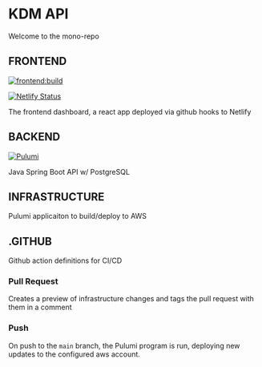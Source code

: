 # KDM API
Welcome to the mono-repo

## FRONTEND
[![frontend:build](https://github.com/codingscape/KDM_API/actions/workflows/frontend-build.yml/badge.svg)](https://github.com/codingscape/KDM_API/actions/workflows/frontend-build.yml)

[![Netlify Status](https://api.netlify.com/api/v1/badges/9846f5c4-2f6e-4f04-94c8-02e281949594/deploy-status)](https://app.netlify.com/sites/mystifying-hermann-512e08/deploys)


The frontend dashboard, a react app deployed via github hooks to Netlify

## BACKEND
[![Pulumi](https://github.com/codingscape/KDM_API/actions/workflows/push.yml/badge.svg)](https://github.com/codingscape/KDM_API/actions/workflows/push.yml)

Java Spring Boot API w/ PostgreSQL

## INFRASTRUCTURE
Pulumi applicaiton to build/deploy to AWS

## .GITHUB
Github action definitions for CI/CD

### Pull Request
Creates a preview of infrastructure changes and tags the pull request with them in a comment

### Push
On push to the `main` branch, the Pulumi program is run, deploying new updates to the configured aws account.

